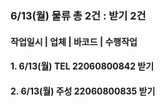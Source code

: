 ### 6/13(월) 물류 총 2건 : 받기 2건 
#### 작업일시 | 업체 | 바코드 | 수행작업 
#### 1. 6/13(월) TEL 22060800842 받기
#### 2. 6/13(월) 주성 22060800835 받기
